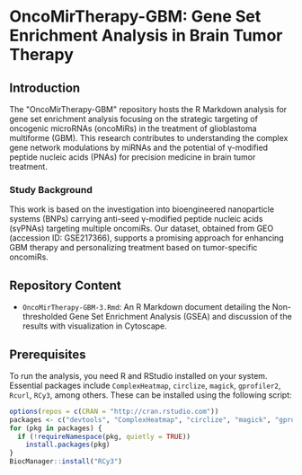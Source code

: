 # OncoMirTherapy-GBM: Gene Set Enrichment Analysis in Brain Tumor Therapy

## Introduction
The "OncoMirTherapy-GBM" repository hosts the R Markdown analysis for gene set enrichment analysis focusing on the strategic targeting of oncogenic microRNAs (oncoMiRs) in the treatment of glioblastoma multiforme (GBM). This research contributes to understanding the complex gene network modulations by miRNAs and the potential of γ-modified peptide nucleic acids (PNAs) for precision medicine in brain tumor treatment.

### Study Background
This work is based on the investigation into bioengineered nanoparticle systems (BNPs) carrying anti-seed γ-modified peptide nucleic acids (sγPNAs) targeting multiple oncomiRs. Our dataset, obtained from GEO (accession ID: GSE217366), supports a promising approach for enhancing GBM therapy and personalizing treatment based on tumor-specific oncomiRs.

## Repository Content
- `OncoMirTherapy-GBM-3.Rmd`: An R Markdown document detailing the Non-thresholded Gene Set Enrichment Analysis (GSEA) and discussion of the results with visualization in Cytoscape.

## Prerequisites
To run the analysis, you need R and RStudio installed on your system. Essential packages include `ComplexHeatmap`, `circlize`, `magick`, `gprofiler2`, `Rcurl`, `RCy3`, among others. These can be installed using the following script:

```R
options(repos = c(CRAN = "http://cran.rstudio.com"))
packages <- c("devtools", "ComplexHeatmap", "circlize", "magick", "gprofiler2", "Rcurl", "BiocManager", "knitcitations", "limma", "edgeR", "ggplot2", "RCy3")
for (pkg in packages) {
  if (!requireNamespace(pkg, quietly = TRUE))
    install.packages(pkg)
}
BiocManager::install("RCy3")

